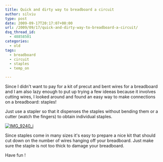 ```yaml
---
title: Quick and dirty way to breadboard a circuit
author: silviu
type: post
date: 2009-09-17T20:17:07+00:00
url: /2009/09/17/quick-and-dirty-way-to-breadboard-a-circuit/
dsq_thread_id:
  - 48858501
categories:
  - old
tags:
  - breadboard
  - circuit
  - staples
  - temp_on

---
```

Since I didn't want to pay for a kit of precut and bent wires for a breadboard and I am also lazy enough to put up trying a few ideeas because it involves cutting wires, I looked around and found an easy way to make connections on a breadboard: staples!

Just use a stapler so that it dispenses the staples without bending them or a cutter (watch the fingers) to obtain individual staples.

[![IMG_9240_i](/blog/images/2009/IMG_9240_i-300x206.jpg) ][1]

Since staples come in many sizes it's easy to prepare a nice kit that should cut down on the number of wires hanging off your breadboard. Just make sure the staple is not too thick to damage your breadboard.

Have fun !

 [1]: http://blog.silviuvulcan.ro/wp-content/uploads/sites/2/2009/09/IMG_9240_i.jpg
